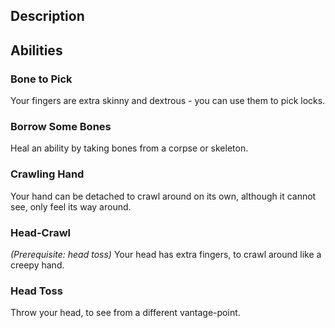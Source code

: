 ## Description

## Abilities
### Bone to Pick
Your fingers are extra skinny and dextrous - you can use them to pick locks.

### Borrow Some Bones
Heal an ability by taking bones from a corpse or skeleton.

### Crawling Hand
Your hand can be detached to crawl around on its own,
although it cannot see, only feel its way around.

### Head-Crawl
_(Prerequisite: head toss)_
Your head has extra fingers, to crawl around like a creepy hand.

### Head Toss
Throw your head, to see from a different vantage-point.
